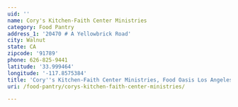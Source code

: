 ```yaml
---
uid: ''
name: Cory's Kitchen-Faith Center Ministries
category: Food Pantry
address_1: '20470 # A Yellowbrick Road'
city: Walnut
state: CA
zipcode: '91789'
phone: 626-825-9441
latitude: '33.999464'
longitude: '-117.8575384'
title: 'Cory''s Kitchen-Faith Center Ministries, Food Oasis Los Angeles'
uri: /food-pantry/corys-kitchen-faith-center-ministries/

---
```

